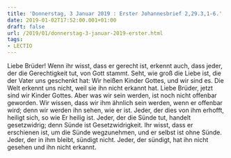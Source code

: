 ```yaml
---
title: 'Donnerstag, 3 Januar 2019 : Erster Johannesbrief 2,29.3,1-6.'
date: 2019-01-02T17:52:00.001+01:00
draft: false
url: /2019/01/donnerstag-3-januar-2019-erster.html
tags: 
- LECTIO
---
```


Liebe Brüder! Wenn ihr wisst, dass er gerecht ist, erkennt auch, dass jeder, der die Gerechtigkeit tut, von Gott stammt. Seht, wie groß die Liebe ist, die der Vater uns geschenkt hat: Wir heißen Kinder Gottes, und wir sind es. Die Welt erkennt uns nicht, weil sie ihn nicht erkannt hat. Liebe Brüder, jetzt sind wir Kinder Gottes. Aber was wir sein werden, ist noch nicht offenbar geworden. Wir wissen, dass wir ihm ähnlich sein werden, wenn er offenbar wird; denn wir werden ihn sehen, wie er ist. Jeder, der dies von ihm erhofft, heiligt sich, so wie Er heilig ist. Jeder, der die Sünde tut, handelt gesetzwidrig; denn Sünde ist Gesetzwidrigkeit. Ihr wisst, dass er erschienen ist, um die Sünde wegzunehmen, und er selbst ist ohne Sünde. Jeder, der in ihm bleibt, sündigt nicht. Jeder, der sündigt, hat ihn nicht gesehen und ihn nicht erkannt.